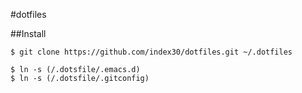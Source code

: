 #dotfiles

##Install

```
$ git clone https://github.com/index30/dotfiles.git ~/.dotfiles

$ ln -s (/.dotsfile/.emacs.d)
$ ln -s (/.dotsfile/.gitconfig)

```

